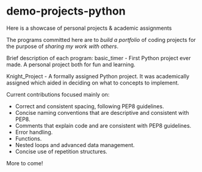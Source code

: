 # demo-projects-python
Here is a showcase of personal projects & academic assignments

The programs committed here are to *build a portfolio* of coding projects for the purpose of *sharing my work with others*. 

Brief description of each program:
basic_timer - First Python project ever made. A personal project both for fun and learning.


Knight_Project - A formally assigned Python project. It was academically assigned which aided in deciding on what to concepts to implement.

Current contributions focused mainly on:

- Correct and consistent spacing, following PEP8 guidelines.
- Concise naming conventions that are descriptive and consistent with PEP8.
- Comments that explain code and are consistent with PEP8 guidelines.
- Error handling.
- Functions.
- Nested loops and advanced data management.
- Concise use of repetition structures. 

More to come!
